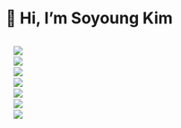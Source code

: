 # 👋 Hi, I’m Soyoung Kim

<code>
  <img src="https://img.shields.io/badge/-Javascript-202020?logo=Javascript"/>   
  <img src="https://img.shields.io/badge/-HTML-202020?logo=HTML5"/>   
  <img src="https://img.shields.io/badge/-CSS-202020?logo=CSS3"/>           
  <img src="https://img.shields.io/badge/-React-202020?logo=React"/>
  <img src="https://img.shields.io/badge/-GraphQL-202020?logo=GraphQL"/>
  <img src="https://img.shields.io/badge/-Typescript-202020?logo=Typescript"/>   
  <img src="https://img.shields.io/badge/-NodeJS-026e00?logo=Node%2Ejs"/>   
</code>
